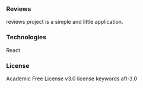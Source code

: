 ### Reviews

reviews project is a simple and little application.

### Technologies

React

### License

Academic Free License v3.0 license keywords afl-3.0